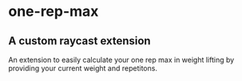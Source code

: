# one-rep-max

## A custom raycast extension

An extension to easily calculate your one rep max in weight lifting by providing your current weight and repetitons.
